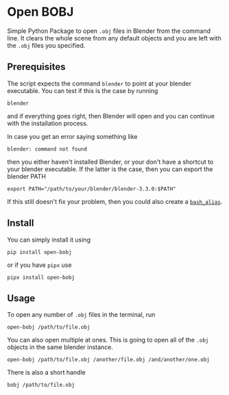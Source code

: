 # Open BOBJ

Simple Python Package to open `.obj` files in Blender
from the command line.
It clears the whole scene from any default objects and
you are left with the `.obj` files you specified.

## Prerequisites

The script expects the command `blender` to point at
your blender executable. You can test if this is the case
by running

```
blender
```

and if everything goes right, then Blender will open and you
can continue with the installation process.

In case you get an error saying something like

```
blender: command not found
```

then you either haven't installed Blender, or your don't
have a shortcut to your blender executable. If the latter is
the case, then you can export the blender PATH

```
export PATH="/path/to/your/blender/blender-3.3.0:$PATH"
```

If this still doesn't fix your problem, then you could also
create a [`bash_alias`](https://linuxize.com/post/how-to-create-bash-aliases/).

## Install

You can simply install it using

```
pip install open-bobj
```

or if you have `pipx` use

```
pipx install open-bobj
```

## Usage

To open any number of `.obj` files in the terminal, run

```
open-bobj /path/to/file.obj
```

You can also open multiple at ones. This is going to open all
of the `.obj` objects in the same blender instance.

```
open-bobj /path/to/file.obj /another/file.obj /and/another/one.obj
```

There is also a short handle

```
bobj /path/to/file.obj
```
